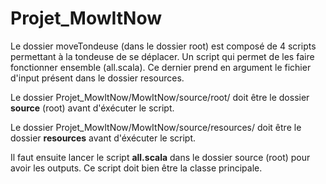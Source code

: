 # Projet_MowItNow

Le dossier moveTondeuse (dans le dossier root) est composé de 4 scripts permettant à la tondeuse de se déplacer. Un script qui permet de les faire fonctionner ensemble (all.scala). Ce dernier prend en argument le fichier d'input présent dans le dossier resources.

Le dossier Projet_MowItNow/MowItNow/source/root/ doit être le dossier **source** (root) avant d'éxécuter le script.

Le dossier Projet_MowItNow/MowItNow/source/resources/ doit être le dossier **resources** avant d'éxécuter le script.

Il faut ensuite lancer le script **all.scala** dans le dossier source (root) pour avoir les outputs. Ce script doit bien être la classe principale.


